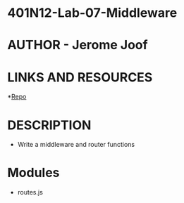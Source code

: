 # 401N12-Lab-07-Middleware

# AUTHOR - Jerome Joof
# LINKS AND RESOURCES
*[Repo]()
# DESCRIPTION
* Write a middleware and router functions

# Modules
* routes.js


